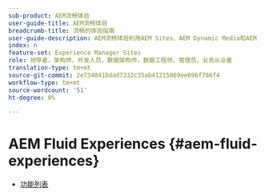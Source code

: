 ```yaml
---
sub-product: AEM流畅体验
user-guide-title: AEM流畅体验
breadcrumb-title: 流畅的体验指南
user-guide-description: AEM流畅体验利用AEM Sites、AEM Dynamic Media和AEM Assets的强大功能集，为无外设内容投放提供强大的解决方案。
index: n
feature-set: Experience Manager Sites
role: 领导者，架构师，开发人员，数据架构师，数据工程师，管理员，业务从业者
translation-type: tm+mt
source-git-commit: 2e734041bdad7332c35ab41215069ee696f786f4
workflow-type: tm+mt
source-wordcount: '51'
ht-degree: 0%

---
```



# AEM Fluid Experiences {#aem-fluid-experiences}

+ [功能列表](/help/fluid-experiences/feature-list.md)
